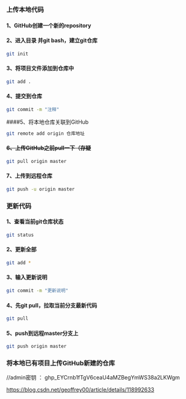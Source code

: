 ### 上传本地代码

#### 1、GitHub创建一个新的repository

#### 2、进入目录 并git bash，建立git仓库

```bash
git init
```

#### 3、将项目文件添加到仓库中

```bash
git add .
```

#### 4、提交到仓库

```bash
git commit -m "注释"
```

####5、将本地仓库关联到GitHub

```bash
git remote add origin 仓库地址
```

#### ~~6、上传GitHub之前pull一下（存疑~~

```bash
git pull origin master
```

#### 7、上传到远程仓库

```bash
git push -u origin master
```



### 更新代码

#### 1、查看当前git仓库状态

```bash
git status
```

#### 2、更新全部

```bash
git add *
```

#### 3、输入更新说明

```bash
git commit -m "更新说明"
```

#### 4、先git pull，拉取当前分支最新代码

```bash
git pull
```

#### 5、push到远程master分支上

```bash
git push origin master
```



### 将本地已有项目上传GitHub新建的仓库

//admin密钥 ： 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

https://blog.csdn.net/geoffrey00/article/details/118992633

